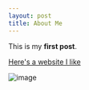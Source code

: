 ```yaml
---
layout: post
title: About Me
---
```


This is my **first post**.

[Here's a website I like](http://seriouseats.com)

![image](http://crernst25.github.io/crernst25/images/blog-post.JPG)
